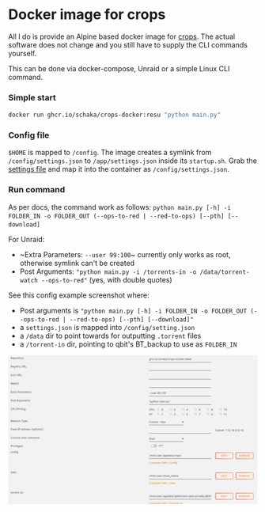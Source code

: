# Docker image for crops
All I do is provide an Alpine based docker image for [crops](https://github.com/soranosita/crops).
The actual software does not change and you still have to supply the CLI commands yourself.

This can be done via docker-compose, Unraid or a simple Linux CLI command.

### Simple start
```sh
docker run ghcr.io/schaka/crops-docker:resu "python main.py"
```

### Config file
`$HOME` is mapped to `/config`. The image creates a symlink from `/config/settings.json` to `/app/settings.json` inside its `startup.sh`.
Grab the [settings file](https://github.com/soranosita/crops/blob/main/src/settings.json) and map it into the container as `/config/settings.json`.

### Run command
As per docs, the command work as follows:
`python main.py [-h] -i FOLDER_IN -o FOLDER_OUT (--ops-to-red | --red-to-ops) [--pth] [--download]`

For Unraid:
- ~Extra Parameters: `--user 99:100`~ currently only works as root, otherwise symlink can't be created
- Post Arguments: `"python main.py -i /torrents-in -o /data/torrent-watch --ops-to-red"` (yes, with double quotes)

See this config example screenshot where:
- Post arguments is `"python main.py [-h] -i FOLDER_IN -o FOLDER_OUT (--ops-to-red | --red-to-ops) [--pth] [--download]"`
- a `settings.json` is mapped into  `/config/setting.json`
- a `/data` dir to point towards for outputting `.torrent` files
- a `/torrent-in` dir, pointing to qbit's BT_backup to use as `FOLDER_IN`

![unraid](docs/unraid.png)